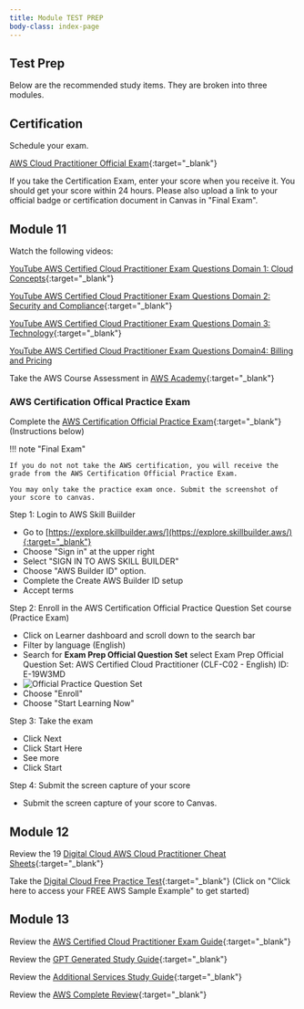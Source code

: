 ```yaml
---
title: Module TEST PREP
body-class: index-page
---
```


<!-- ![Monolithic App]({{URLROOT}}/shared/img/aws-monolithic.png)
*[Photo by Dall-E-3](https://openai.com/dall-e-3)* -->

## Test Prep

Below are the recommended study items. They are broken into three modules.

## Certification

Schedule your exam. 

[AWS Cloud Practitioner Official Exam](https://aws.amazon.com/certification/certified-cloud-practitioner/){:target="_blank"}

If you take the Certification Exam, enter your score when you receive it.  You should get your score within 24 hours. Please also upload a link to your official badge or certification document in Canvas in "Final Exam".

## Module 11

Watch the following videos:

[YouTube AWS Certified Cloud Practitioner Exam Questions Domain 1: Cloud Concepts](https://www.youtube.com/watch?v=RJVVBo-4leQ){:target="_blank"}

[YouTube AWS Certified Cloud Practitioner Exam Questions Domain 2: Security and Compliance](https://www.youtube.com/watch?v=iD6_WHulGGI){:target="_blank"}

[YouTube AWS Certified Cloud Practitioner Exam Questions Domain 3: Technology](https://www.youtube.com/watch?v=gRREiDKhGLY){:target="_blank"}

[YouTube AWS Certified Cloud Practitioner Exam Questions Domain4: Billing and Pricing](https://www.youtube.com/watch?v=dPPuIJATMUQ)

Take the AWS Course Assessment in [AWS Academy](https://awsacademy.instructure.com){:target="_blank"}

### AWS Certification Offical Practice Exam

Complete the [AWS Certification Official Practice Exam](https://explore.skillbuilder.aws/){:target="_blank"} (Instructions below)

!!! note "Final Exam"

    If you do not not take the AWS certification, you will receive the grade from the AWS Certification Official Practice Exam.

    You may only take the practice exam once. Submit the screenshot of your score to canvas.

Step 1: Login to AWS Skill Buiilder

* Go to [https://explore.skillbuilder.aws/](https://explore.skillbuilder.aws/){:target="_blank"}
* Choose "Sign in" at the upper right 
* Select "SIGN IN TO AWS SKILL BUILDER"
* Choose "AWS Builder ID" option.  
* Complete the Create AWS Builder ID setup
* <span class='amz-orange-button'>Accept terms</span>

Step 2: Enroll in the AWS Certification Official Practice Question Set course (Practice Exam)

* Click on Learner dashboard and scroll down to the search bar
* Filter by language (English)
* Search for **Exam Prep Official Question Set** select Exam Prep Official Question Set: AWS Certified Cloud Practitioner (CLF-C02 - English)
ID: E-19W3MD
* ![Official Practice Question Set]({{URLROOT}}/shared/img/exam-prep-offiical-question-set.jpg)
* Choose "Enroll"
* Choose "Start Learning Now"

Step 3: Take the exam

* Click Next
* Click <span class='amz-orange-button'>Start Here</span>
* See more
* Click Start

Step 4: Submit the screen capture of your score

* Submit the screen capture of your score to Canvas.


## Module 12

Review the 19 [Digital Cloud AWS Cloud Practitioner Cheat Sheets](https://digitalcloud.training/category/aws-cheat-sheets/aws-cloud-practitioner/){:target="_blank"}

Take the [Digital Cloud Free Practice Test](https://digitalcloud.training/free-aws-practice-questions-cloud-practitioner/){:target="_blank"} (Click on "Click here to access your FREE AWS Sample Example" to get started)


## Module 13

Review the [AWS Certified Cloud Practitioner Exam Guide]({{URLROOT}}/test-prep/aws-exam-guide.pdf){:target="_blank"}

Review the [GPT Generated Study Guide]({{URLROOT}}/test-prep/cloud-foundations-study-guide-gpt-generated.pdf){:target="_blank"}

Review the [Additional Services Study Guide]({{URLROOT}}/test-prep/new-services.pdf){:target="_blank"}

Review the [AWS Complete Review]({{URLROOT}}/test-prep/aws-guide.pdf){:target="_blank"}


